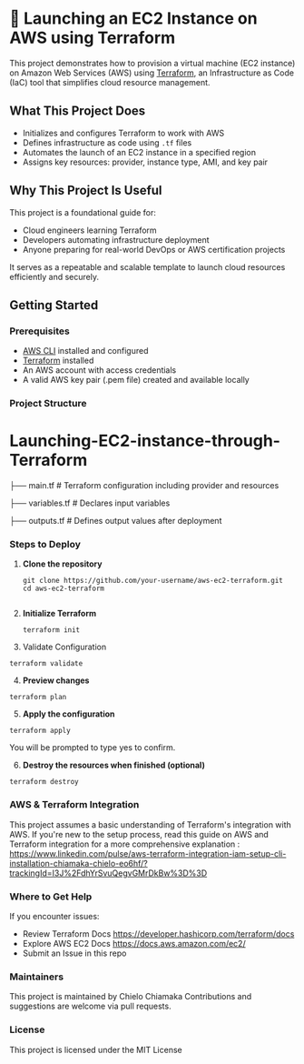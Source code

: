 # 🚀 Launching an EC2 Instance on AWS using Terraform

This project demonstrates how to provision a virtual machine (EC2 instance) on Amazon Web Services (AWS) using [Terraform](https://www.terraform.io/), an Infrastructure as Code (IaC) tool that simplifies cloud resource management.



##  What This Project Does

- Initializes and configures Terraform to work with AWS
- Defines infrastructure as code using `.tf` files
- Automates the launch of an EC2 instance in a specified region
- Assigns key resources: provider, instance type, AMI, and key pair



##  Why This Project Is Useful

This project is a foundational guide for:
- Cloud engineers learning Terraform
- Developers automating infrastructure deployment
- Anyone preparing for real-world DevOps or AWS certification projects

It serves as a repeatable and scalable template to launch cloud resources efficiently and securely.



##  Getting Started

###  Prerequisites

- [AWS CLI](https://docs.aws.amazon.com/cli/latest/userguide/install-cliv2.html) installed and configured
- [Terraform](https://developer.hashicorp.com/terraform/downloads) installed
- An AWS account with access credentials
- A valid AWS key pair (.pem file) created and available locally



###  Project Structure

# Launching-EC2-instance-through-Terraform

├── main.tf # Terraform configuration including provider and resources

├── variables.tf # Declares input variables

├── outputs.tf # Defines output values after deployment




###  Steps to Deploy

1. **Clone the repository**
   ```
   git clone https://github.com/your-username/aws-ec2-terraform.git
   cd aws-ec2-terraform

   
2. **Initialize Terraform**
   ```
   terraform init
   ```
3. Validate Configuration
```
terraform validate
```
4. **Preview changes**

```
terraform plan
```
5. **Apply the configuration**
```
terraform apply
```
You will be prompted to type yes to confirm.

6. **Destroy the resources when finished (optional)**
```
terraform destroy
```

### AWS & Terraform Integration
This project assumes a basic understanding of Terraform's integration with AWS. If you're new to the setup process, read this guide on AWS and Terraform integration for a more comprehensive explanation : https://www.linkedin.com/pulse/aws-terraform-integration-iam-setup-cli-installation-chiamaka-chielo-eo6hf/?trackingId=I3J%2FdhYrSvuQegvGMrDkBw%3D%3D

### Where to Get Help
If you encounter issues:
- Review Terraform Docs https://developer.hashicorp.com/terraform/docs
- Explore AWS EC2 Docs https://docs.aws.amazon.com/ec2/
- Submit an Issue in this repo

### Maintainers
This project is maintained by Chielo Chiamaka
Contributions and suggestions are welcome via pull requests.

### License
This project is licensed under the MIT License 

